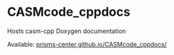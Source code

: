 # CASMcode_cppdocs
Hosts casm-cpp Doxygen documentation

Available: [prisms-center.github.io/CASMcode_cppdocs/](https://prisms-center.github.io/CASMcode_cppdocs/)
